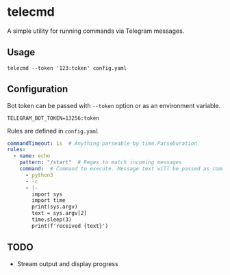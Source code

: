 # telecmd

A simple utility for running commands via Telegram messages.

## Usage

```shell
telecmd --token '123:token' config.yaml
```

## Configuration

Bot token can be passed with `--token` option or as an environment variable.

```env
TELEGRAM_BOT_TOKEN=13256:token
```

Rules are defined in `config.yaml`

```yaml
commandTimeout: 1s  # Anything parseable by time.ParseDuration
rules:
  - name: echo
    pattern: "/start"  # Regex to match incoming messages
    command:  # Command to execute. Message text will be passed as commandline argument.
      - python3
      - -c
      - |-
        import sys
        import time
        print(sys.argv)
        text = sys.argv[2]
        time.sleep(3)
        print(f'received {text}')
```

## TODO

- Stream output and display progress